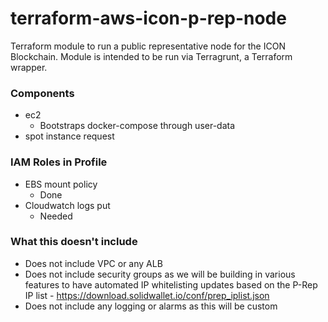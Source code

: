 # terraform-aws-icon-p-rep-node

Terraform module to run a public representative node for the ICON Blockchain. Module is intended to be run via 
Terragrunt, a Terraform wrapper.


### Components 

- ec2
    - Bootstraps docker-compose through user-data 
- spot instance request 


### IAM Roles in Profile 

- EBS mount policy 
    - Done 
- Cloudwatch logs put 
    - Needed 

   

### What this doesn't include 

- Does not include VPC or any ALB 
- Does not include security groups as we will be building in various features to have automated IP whitelisting 
updates based on the P-Rep IP list - https://download.solidwallet.io/conf/prep_iplist.json
- Does not include any logging or alarms as this will be custom     

